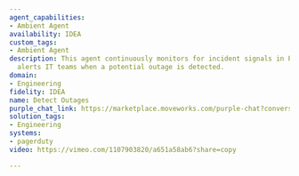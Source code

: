 ```yaml
---
agent_capabilities:
- Ambient Agent
availability: IDEA
custom_tags:
- Ambient Agent
description: This agent continuously monitors for incident signals in PagerDuty and
  alerts IT teams when a potential outage is detected.
domain:
- Engineering
fidelity: IDEA
name: Detect Outages
purple_chat_link: https://marketplace.moveworks.com/purple-chat?conversation=%7B%22messages%22%3A%5B%7B%22parts%22%3A%5B%7B%22apiBlock%22%3A%7B%22code%22%3A%22%7B%5Cn++%5C%22service%5C%22%3A+%5C%22auth-api%5C%22%2C%5Cn++%5C%22status%5C%22%3A+%5C%22triggered%5C%22%2C%5Cn++%5C%22incident_key%5C%22%3A+%5C%22d9a9f8f8-b5e0-4da4-a9c1-1e9480a48a3c%5C%22%2C%5Cn++%5C%22event_type%5C%22%3A+%5C%22trigger%5C%22%2C%5Cn++%5C%22description%5C%22%3A+%5C%22High+rate+of+5xx+errors+detected%5C%22%2C%5Cn++%5C%22client%5C%22%3A+%5C%22Datadog%5C%22%2C%5Cn++%5C%22client_url%5C%22%3A+%5C%22https%3A%2F%2Fdatadog.link%2Fto%2Fevent%2F12345%5C%22%2C%5Cn++%5C%22timestamp%5C%22%3A+%5C%222024-05-21T17%3A45%3A00Z%5C%22%5Cn%7D%22%2C%22caption%22%3A%22PagerDuty+Alert%22%2C%22connectorName%22%3A%22pagerduty%22%2C%22title%22%3A%22New+Incident+Triggered%22%7D%7D%2C%7B%22richText%22%3A%22%3Cp+xmlns%3D%5C%22http%3A%2F%2Fwww.w3.org%2F1999%2Fxhtml%5C%22%3EHi+team%2C+I%27ve+detected+a+potential+outage+signal+for+the+%3Cb%3Eauth-api%3C%2Fb%3E+service.+There%27s+a+high+rate+of+5xx+errors+starting+at+10%3A45+AM+PT.%3C%2Fp%3E%3Cp+xmlns%3D%5C%22http%3A%2F%2Fwww.w3.org%2F1999%2Fxhtml%5C%22%3EThis+might+be+a+P1+incident.+Should+I+create+a+high-priority+incident+ticket+in+ServiceNow%3F%3C%2Fp%3E%22%7D%2C%7B%22buttons%22%3A%5B%7B%22buttonText%22%3A%22Create+Incident+Ticket%22%7D%2C%7B%22buttonText%22%3A%22Acknowledge+Alert%22%7D%2C%7B%22buttonText%22%3A%22View+in+PagerDuty%22%7D%5D%7D%5D%2C%22role%22%3A%22assistant%22%7D%2C%7B%22parts%22%3A%5B%7B%22reasoningSteps%22%3A%5B%7B%22richText%22%3A%22Connecting+to+ServiceNow%22%2C%22status%22%3A%22pending%22%7D%2C%7B%22richText%22%3A%22Creating+P1+incident+ticket+for+%60auth-api%60%22%2C%22status%22%3A%22pending%22%7D%2C%7B%22richText%22%3A%22Assigning+to+on-call+SRE+team%22%2C%22status%22%3A%22pending%22%7D%5D%7D%5D%2C%22role%22%3A%22assistant%22%7D%2C%7B%22parts%22%3A%5B%7B%22reasoningSteps%22%3A%5B%7B%22richText%22%3A%22Connected+to+ServiceNow%22%2C%22status%22%3A%22success%22%7D%2C%7B%22richText%22%3A%22Created+P1+incident+ticket+for+%60auth-api%60%22%2C%22status%22%3A%22success%22%7D%2C%7B%22richText%22%3A%22Assigned+to+on-call+SRE+team%22%2C%22status%22%3A%22success%22%7D%5D%7D%2C%7B%22richText%22%3A%22%3Cp+xmlns%3D%5C%22http%3A%2F%2Fwww.w3.org%2F1999%2Fxhtml%5C%22%3EI%27ve+created+the+incident+ticket+and+assigned+it+to+the+on-call+SRE+team.+I%27ll+continue+to+monitor+the+service+and+post+updates+here.%3C%2Fp%3E%22%7D%2C%7B%22citations%22%3A%5B%7B%22citationTitle%22%3A%22INC0012345%3A+High+5xx+error+rate+on+auth-api%22%2C%22connectorName%22%3A%22servicenow%22%7D%5D%7D%5D%2C%22role%22%3A%22assistant%22%2C%22showFeedbackTray%22%3Atrue%7D%5D%2C%22assistantConfig%22%3A%7B%22userName%22%3A%22Moveworks%22%2C%22initials%22%3A%22U%22%2C%22providedIcon%22%3A%22silhoutte%22%7D%2C%22userConfig%22%3A%7B%22userName%22%3A%22You%22%2C%22initials%22%3A%22U%22%2C%22providedIcon%22%3A%22silhoutte%22%7D%7D
solution_tags:
- Engineering
systems:
- pagerduty
video: https://vimeo.com/1107903820/a651a58ab6?share=copy

---
```

